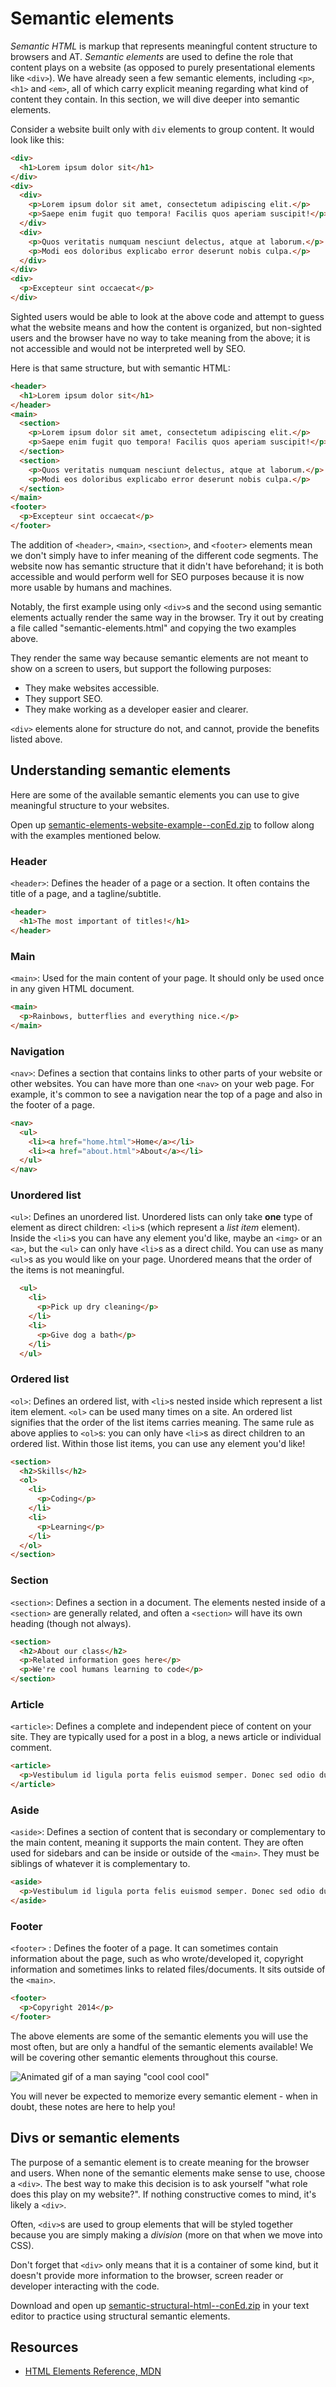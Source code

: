 # Semantic elements

_Semantic HTML_ is markup that represents meaningful content structure to browsers and AT. _Semantic elements_ are used to define the role that content plays on a website (as opposed to purely presentational elements like `<div>`). We have already seen a few semantic elements, including `<p>`, `<h1>` and `<em>`, all of which carry explicit meaning regarding what kind of content they contain. In this section, we will dive deeper into semantic elements.

Consider a website built only with `div` elements to group content. It would look like this:

```html
<div>
  <h1>Lorem ipsum dolor sit</h1>
</div>
<div>
  <div>
    <p>Lorem ipsum dolor sit amet, consectetum adipiscing elit.</p>
    <p>Saepe enim fugit quo tempora! Facilis quos aperiam suscipit!</p>
  </div>
  <div>
    <p>Quos veritatis numquam nesciunt delectus, atque at laborum.</p>
    <p>Modi eos doloribus explicabo error deserunt nobis culpa.</p>
  </div>
</div>
<div>
  <p>Excepteur sint occaecat</p>
</div>
```

Sighted users would be able to look at the above code and attempt to guess what the website means and how the content is organized, but non-sighted users and the browser have no way to take meaning from the above; it is not accessible and would not be interpreted well by SEO.

Here is that same structure, but with semantic HTML:

```html
<header>
  <h1>Lorem ipsum dolor sit</h1>
</header>
<main>
  <section>
    <p>Lorem ipsum dolor sit amet, consectetum adipiscing elit.</p>
    <p>Saepe enim fugit quo tempora! Facilis quos aperiam suscipit!</p>
  </section>
  <section>
    <p>Quos veritatis numquam nesciunt delectus, atque at laborum.</p>
    <p>Modi eos doloribus explicabo error deserunt nobis culpa.</p>
  </section>
</main>
<footer>
  <p>Excepteur sint occaecat</p>
</footer>
```

The addition of `<header>`, `<main>`, `<section>`, and `<footer>` elements mean we don't simply have to infer meaning of the different code segments. The website now has semantic structure that it didn't have beforehand; it is both accessible and would perform well for SEO purposes because it is now more usable by humans and machines.

Notably, the first example using only `<div>`s and the second using semantic elements actually render the same way in the browser. Try it out by creating a file called "semantic-elements.html" and copying the two examples above. 

They render the same way because semantic elements are not meant to show on a screen to users, but support the following purposes:

* They make websites accessible.
* They support SEO.
* They make working as a developer easier and clearer.

`<div>` elements alone for structure do not, and cannot, provide the benefits listed above.


## Understanding semantic elements

Here are some of the available semantic elements you can use to give meaningful structure to your websites. 

Open up [semantic-elements-website-example--conEd.zip](https://hychalknotes.s3.amazonaws.com/semantic-elements-website-example--conEd.zip) to follow along with the examples mentioned below. 


### Header

`<header>`: Defines the header of a page or a section. It often contains the title of a page, and a tagline/subtitle.

```html
<header>
  <h1>The most important of titles!</h1>
</header>
```


### Main

`<main>`: Used for the main content of your page. It should only be used once in any given HTML document.

```html
<main>
  <p>Rainbows, butterflies and everything nice.</p>
</main>
```


### Navigation 

`<nav>`: Defines a section that contains links to other parts of your website or other websites. You can have more than one `<nav>` on your web page. For example, it's common to see a navigation near the top of a page and also in the footer of a page.

```html
<nav>
  <ul>
    <li><a href="home.html">Home</a></li>
    <li><a href="about.html">About</a></li>
  </ul>
</nav>
```


### Unordered list

`<ul>`: Defines an unordered list. Unordered lists can only take **one** type of element as direct children: `<li>`s (which represent a _list item_ element). Inside the `<li>`s you can have any element you'd like, maybe an `<img>` or an `<a>`, but the `<ul>` can only have `<li>`s as a direct child. 
You can use as many `<ul>`s as you would like on your page. Unordered means that the order of the items is not meaningful.

```html
  <ul>
    <li>
      <p>Pick up dry cleaning</p>
    </li>
    <li>
      <p>Give dog a bath</p>
    </li>
  </ul>
```


### Ordered list

`<ol>`: Defines an ordered list, with `<li>`s nested inside which represent a list item element. `<ol>` can be used many times on a site. An ordered list signifies that the order of the list items carries meaning. The same rule as above applies to `<ol>`s: you can only have `<li>`s as direct children to an ordered list. Within those list items, you can use any element you'd like!

```html
<section>
  <h2>Skills</h2>
  <ol>
    <li>
      <p>Coding</p>
    </li>
    <li>
      <p>Learning</p>
    </li>
  </ol>
</section>
```


### Section

`<section>`: Defines a section in a document. The elements nested inside of a `<section>` are generally related, and often a `<section>` will have its own heading (though not always).

```html
<section>
  <h2>About our class</h2>
  <p>Related information goes here</p>
  <p>We're cool humans learning to code</p>
</section>
```


### Article

`<article>`: Defines a complete and independent piece of content on your site. They are typically used for a post in a blog, a news article or individual comment.

```html
<article>
  <p>Vestibulum id ligula porta felis euismod semper. Donec sed odio dui.</p>
</article>
```


### Aside

`<aside>`: Defines a section of content that is secondary or complementary to the main content, meaning it supports the main content. They are often used for sidebars and can be inside or outside of the `<main>`. They must be siblings of whatever it is complementary to. 

```html
<aside>
  <p>Vestibulum id ligula porta felis euismod semper. Donec sed odio dui.</p>
</aside>
```


### Footer

`<footer>` : Defines the footer of a page. It can sometimes contain information about the page, such as who wrote/developed it, copyright information and sometimes links to related files/documents. It sits outside of the `<main>`.

```html
<footer>
  <p>Copyright 2014</p>
</footer>
```

The above elements are some of the semantic elements you will use the most often, but are only a handful of the semantic elements available! We will be covering other semantic elements throughout this course.

![Animated gif of a man saying "cool cool cool"](https://media.giphy.com/media/2HONNTJbRhzKE/giphy.gif)

You will never be expected to memorize every semantic element - when in doubt, these notes are here to help you! 


## Divs or semantic elements

The purpose of a semantic element is to create meaning for the browser and users. When none of the semantic elements make sense to use, choose a `<div>`. The best way to make this decision is to ask yourself "what role does this play on my website?". If nothing constructive comes to mind, it's likely a `<div>`.

Often, `<div>`s are used to group elements that will be styled together because you are simply making a *division* (more on that when we move into CSS).

Don't forget that `<div>` only means that it is a container of some kind, but it doesn't provide more information to the browser, screen reader or developer interacting with the code. 

Download and open up [semantic-structural-html--conEd.zip](https://hychalknotes.s3.amazonaws.com/semantic-structural-html--conEd.zip) in your text editor to practice using structural semantic elements.


## Resources

* [HTML Elements Reference, MDN](https://developer.mozilla.org/en-US/docs/Web/HTML/Element)